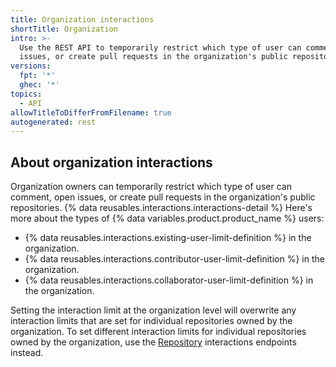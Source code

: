 ```yaml
---
title: Organization interactions
shortTitle: Organization
intro: >-
  Use the REST API to temporarily restrict which type of user can comment, open
  issues, or create pull requests in the organization's public repositories.
versions:
  fpt: '*'
  ghec: '*'
topics:
  - API
allowTitleToDifferFromFilename: true
autogenerated: rest
---
```


## About organization interactions

Organization owners can temporarily restrict which type of user can comment, open issues, or create pull requests in the organization's public repositories. {% data reusables.interactions.interactions-detail %} Here's more about the types of {% data variables.product.product_name %} users:

- {% data reusables.interactions.existing-user-limit-definition %} in the organization.
- {% data reusables.interactions.contributor-user-limit-definition %} in the organization.
- {% data reusables.interactions.collaborator-user-limit-definition %} in the organization.

Setting the interaction limit at the organization level will overwrite any interaction limits that are set for individual repositories owned by the organization. To set different interaction limits for individual repositories owned by the organization, use the [Repository](#repository) interactions endpoints instead.


<!-- Content after this section is automatically generated -->
